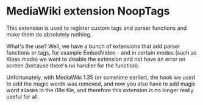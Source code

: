 # MediaWiki extension NoopTags

This extension is used to register custom tags and parser functions and make them do absolutely nothing.

What's the use? Well, we have a bunch of extensions that add parser functions or tags, for example EmbedVideo - and in certain modes (such as Kiosk mode) we want to disable the extension and not have an error on screen (because there's no handler for the function).

Unfortunately, with MediaWiki 1.35 (or sometime earlier), the hook we used to add the magic words was removed, and now you also have to add magic word aliases in the i18n file, and therefore this extension is no longer really useful for all.
